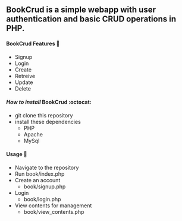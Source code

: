 ## **BookCrud** is a simple webapp with user authentication and basic CRUD operations in PHP.


#### BookCrud Features :rocket:
- Signup
- Login
- Create
- Retreive
- Update
- Delete

#### _How to install_ **BookCrud** :octocat:
- git clone this repository 
- install these dependencies
    - PHP
    - Apache
    - MySql

#### __Usage__ :metal:
- Navigate to the repository
- Run book/index.php
- Create an account
    - book/signup.php
- Login
    - book/login.php
- View contents for management
    - book/view_contents.php